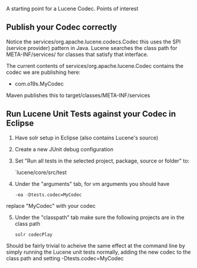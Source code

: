 A starting point for a Lucene Codec. Points of interest


## Publish your Codec correctly

  Notice the services/org.apache.lucene.codecs.Codec
  this uses the SPI (service provider) pattern in Java. Lucene searches
  the class path for META-INF/services/<interfaceName> for classes that
  satisfy that interface. 

  The current contents of services/org.apache.lucene.Codec contains the codec
  we are publishing here:

  - com.o19s.MyCodec

  Maven publishes this to target/classes/META-INF/services

## Run Lucene Unit Tests against your Codec in Eclipse 

1. Have solr setup in Eclipse (also contains Lucene's source)
2. Create a new JUnit debug configuration
3. Set "Run all tests in the selected project, package, source or folder" to:

    `lucene/core/src/test

4. Under the "arguments" tab, for vm arguments you should have

    `-ea
     -Dtests.codec=MyCodec`

replace "MyCodec" with your codec

5. Under the "classpath" tab make sure the following projects are in the class path

    `solr
     codecPlay`

Should be fairly trivial to acheive the same effect at the command line by simply running the Lucene unit tests normally, adding the new codec to the class path and setting -Dtests.codec=MyCodec
